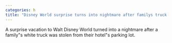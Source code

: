 ```yaml
---
categories: h
title: "Disney World surprise turns into nightmare after familys truck is stolen in Florida"
---
```

A surprise vacation to Walt Disney World turned into a nightmare after a family"s white truck was stolen from their hotel"s parking lot.